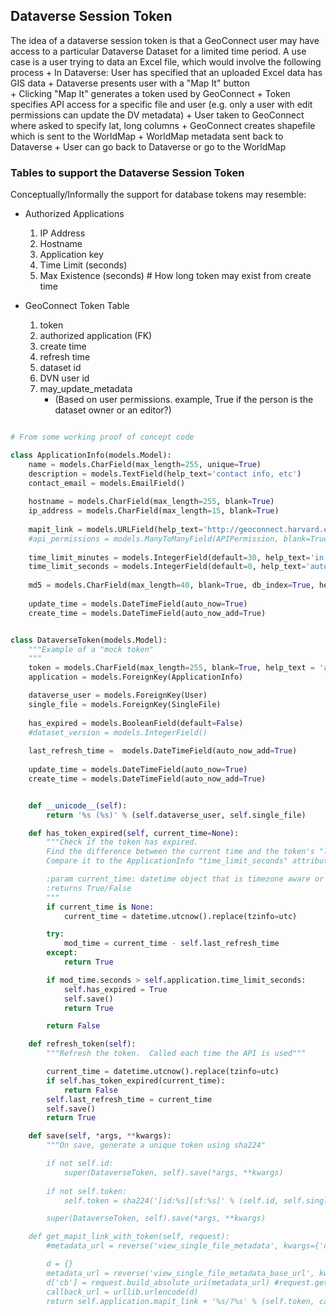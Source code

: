 ## Dataverse Session Token

The idea of a dataverse session token is that a GeoConnect user may have access to a particular Dataverse Dataset for a limited time period.
A use case is a user trying to data an Excel file, which would involve the following process
	+ In Dataverse: User has specified that an uploaded Excel data has GIS data
	+ Dataverse presents user with a "Map It" button  
	+ Clicking "Map It" generates a token used by GeoConnect
		+ Token specifies API access for a specific file and user (e.g. only a user with edit permissions can update the DV metadata)
	+ User taken to GeoConnect where asked to specify lat, long columns 
	+ GeoConnect creates shapefile which is sent to the WorldMap
	+ WorldMap metadata sent back to Dataverse
	+ User can go back to Dataverse or go to the WorldMap

### Tables to support the Dataverse Session Token

Conceptually/Informally the support for database tokens may resemble:

- Authorized Applications
	1. IP Address	
	1. Hostname
	1. Application key
	1. Time Limit (seconds)
	1. Max Existence (seconds)	# How long token may exist from create time
	
- GeoConnect Token Table
	1. token
	1. authorized application (FK)
	1. create time
	1. refresh time
	1. dataset id
	1. DVN user id
	1. may_update_metadata 
		- (Based on user permissions. example, True if the person is the dataset owner or an editor?)

```python

# From some working proof of concept code 

class ApplicationInfo(models.Model):
    name = models.CharField(max_length=255, unique=True)
    description = models.TextField(help_text='contact info, etc')
    contact_email = models.EmailField()
    
    hostname = models.CharField(max_length=255, blank=True)
    ip_address = models.CharField(max_length=15, blank=True)
    
    mapit_link = models.URLField(help_text='http://geoconnect.harvard.edu')	# append token to this link
    #api_permissions = models.ManyToManyField(APIPermission, blank=True, null=True)
    
    time_limit_minutes = models.IntegerField(default=30, help_text='in minutes')
    time_limit_seconds = models.IntegerField(default=0, help_text='autofilled on save')
    
    md5 = models.CharField(max_length=40, blank=True, db_index=True, help_text='auto-filled on save')
    
    update_time = models.DateTimeField(auto_now=True)
    create_time = models.DateTimeField(auto_now_add=True)


class DataverseToken(models.Model):
    """Example of a "mock token"
    """
    token = models.CharField(max_length=255, blank=True, help_text = 'auto-filled on save', db_index=True)
    application = models.ForeignKey(ApplicationInfo)

    dataverse_user = models.ForeignKey(User)
    single_file = models.ForeignKey(SingleFile)
    
    has_expired = models.BooleanField(default=False)
    #dataset_version = models.IntegerField()
    
    last_refresh_time =  models.DateTimeField(auto_now_add=True)
           
    update_time = models.DateTimeField(auto_now=True)
    create_time = models.DateTimeField(auto_now_add=True)


    def __unicode__(self):
        return '%s (%s)' % (self.dataverse_user, self.single_file)

    def has_token_expired(self, current_time=None):
        """Check if the token has expired.
        Find the difference between the current time and the token's "last_refresh_time"
        Compare it to the ApplicationInfo "time_limit_seconds" attribute

        :param current_time: datetime object that is timezone aware or None
		:returns True/False
        """
        if current_time is None:
            current_time = datetime.utcnow().replace(tzinfo=utc)

        try:
            mod_time = current_time - self.last_refresh_time
        except:
            return True

        if mod_time.seconds > self.application.time_limit_seconds:
            self.has_expired = True
            self.save()
            return True

        return False

    def refresh_token(self):
		"""Refresh the token.  Called each time the API is used"""

        current_time = datetime.utcnow().replace(tzinfo=utc)
        if self.has_token_expired(current_time):
            return False            
        self.last_refresh_time = current_time
        self.save()
        return True

    def save(self, *args, **kwargs):
        """On save, generate a unique token using sha224"

		if not self.id:
            super(DataverseToken, self).save(*args, **kwargs)
		
        if not self.token:
            self.token = sha224('[id:%s][sf:%s]' % (self.id, self.single_file.md5)).hexdigest()

        super(DataverseToken, self).save(*args, **kwargs)

    def get_mapit_link_with_token(self, request):
        #metadata_url = reverse('view_single_file_metadata', kwargs={'dv_token' : self.token})

        d = {}
        metadata_url = reverse('view_single_file_metadata_base_url', kwargs={})
        d['cb'] = request.build_absolute_uri(metadata_url) #request.get_host()
        callback_url = urllib.urlencode(d)
        return self.application.mapit_link + '%s/?%s' % (self.token, callback_url)

```

